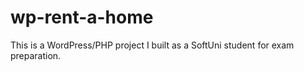 # wp-rent-a-home

This is a WordPress/PHP project I built as a SoftUni student for exam preparation.